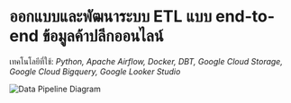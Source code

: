 # ออกแบบและพัฒนาระบบ ETL แบบ end-to-end ข้อมูลค้าปลีกออนไลน์

เทคโนโลยีที่ใช้: *Python, Apache Airflow, Docker, DBT, Google Cloud Storage, Google Cloud Bigquery, Google Looker Studio*

![Data Pipeline Diagram](https://github.com/saksit63/retail-project/blob/main/img/retail.png)

